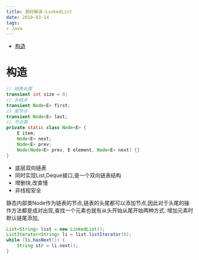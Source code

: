 ```yaml
---
title: 源码解读-LinkedList
date: 2018-03-14
tags:
- Java
---
```


<!-- TOC -->

- [构造](#构造)

<!-- /TOC -->

# 构造

```Java
// 链表长度
transient int size = 0;
// 头结点
transient Node<E> first;
// 尾节点
transient Node<E> last;
// 节点类
private static class Node<E> {
    E item;
    Node<E> next;
    Node<E> prev;
    Node(Node<E> prev, E element, Node<E> next) {}
}
```

* 底层双向链表
* 同时实现List,Deque接口,是一个双向链表结构
* 增删快,改查慢
* 非线程安全

静态内部类Node作为链表的节点,链表的头尾都可以添加节点,因此对于头尾的操作方法都是成对出现,查找一个元素也就有从头开始从尾开始两种方式.
增加元素时默认链尾添加,

```Java
List<String> list = new LinkedList();
ListIterator<String> li = list.listIterator(0);
while (li.hasNext()) {
    String str = li.next();
}
```

